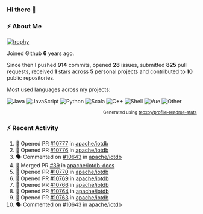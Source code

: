 ### Hi there 👋

### :zap: About Me

[![trophy](https://github-profile-trophy.vercel.app/?username=HTHou&theme=onedark)](https://github.com/ryo-ma/github-profile-trophy)
   
Joined Github **6** years ago.

Since then I pushed **914** commits, opened **28** issues, submitted **825** pull requests, received **1** stars across **5** personal projects and contributed to **10** public repositories.

Most used languages across my projects:

![Java](https://img.shields.io/static/v1?style=flat-square&label=%E2%A0%80&color=555&labelColor=%23b07219&message=Java%EF%B8%B194.4%25)
![JavaScript](https://img.shields.io/static/v1?style=flat-square&label=%E2%A0%80&color=555&labelColor=%23f1e05a&message=JavaScript%EF%B8%B11.4%25)
![Python](https://img.shields.io/static/v1?style=flat-square&label=%E2%A0%80&color=555&labelColor=%233572A5&message=Python%EF%B8%B10.7%25)
![Scala](https://img.shields.io/static/v1?style=flat-square&label=%E2%A0%80&color=555&labelColor=%23c22d40&message=Scala%EF%B8%B10.6%25)
![C++](https://img.shields.io/static/v1?style=flat-square&label=%E2%A0%80&color=555&labelColor=%23f34b7d&message=C%2B%2B%EF%B8%B10.6%25)
![Shell](https://img.shields.io/static/v1?style=flat-square&label=%E2%A0%80&color=555&labelColor=%2389e051&message=Shell%EF%B8%B10.4%25)
![Vue](https://img.shields.io/static/v1?style=flat-square&label=%E2%A0%80&color=555&labelColor=%2341b883&message=Vue%EF%B8%B10.3%25)
![Other](https://img.shields.io/static/v1?style=flat-square&label=%E2%A0%80&color=555&labelColor=%23ededed&message=Other%EF%B8%B11.2%25)

<p align="right"><sub>Generated using <a href="https://github.com/marketplace/actions/profile-readme-stats">teoxoy/profile-readme-stats</a></sub></p>


<!--![](https://github.com/HTHou/HTHou/blob/output/github-contribution-grid-snake.svg)-->

<!--![Haonan Hou's github stats](https://github-readme-stats.vercel.app/api?username=HTHou&count_private=true&show_icons=true&theme=onedark)-->

<!--![Haonan Hou's wakatime stats](https://github-readme-stats.vercel.app/api/wakatime?username=HTHou&layout=compact&theme=onedark)-->

<!--![Top Langs](https://github-readme-stats.vercel.app/api/top-langs/?username=HTHou&theme=onedark&layout=compact)-->

### :zap: Recent Activity
<!--START_SECTION:activity-->
1. 💪 Opened PR [#10777](https://github.com/apache/iotdb/pull/10777) in [apache/iotdb](https://github.com/apache/iotdb)
2. 💪 Opened PR [#10776](https://github.com/apache/iotdb/pull/10776) in [apache/iotdb](https://github.com/apache/iotdb)
3. 🗣 Commented on [#10643](https://github.com/apache/iotdb/issues/10643#issuecomment-1664854823) in [apache/iotdb](https://github.com/apache/iotdb)
4. 🎉 Merged PR [#39](https://github.com/apache/iotdb-docs/pull/39) in [apache/iotdb-docs](https://github.com/apache/iotdb-docs)
5. 💪 Opened PR [#10770](https://github.com/apache/iotdb/pull/10770) in [apache/iotdb](https://github.com/apache/iotdb)
6. 💪 Opened PR [#10769](https://github.com/apache/iotdb/pull/10769) in [apache/iotdb](https://github.com/apache/iotdb)
7. 💪 Opened PR [#10766](https://github.com/apache/iotdb/pull/10766) in [apache/iotdb](https://github.com/apache/iotdb)
8. 💪 Opened PR [#10764](https://github.com/apache/iotdb/pull/10764) in [apache/iotdb](https://github.com/apache/iotdb)
9. 💪 Opened PR [#10763](https://github.com/apache/iotdb/pull/10763) in [apache/iotdb](https://github.com/apache/iotdb)
10. 🗣 Commented on [#10643](https://github.com/apache/iotdb/issues/10643#issuecomment-1663189835) in [apache/iotdb](https://github.com/apache/iotdb)
<!--END_SECTION:activity-->

<!--
**HTHou/HTHou** is a ✨ _special_ ✨ repository because its `README.md` (this file) appears on your GitHub profile.

Here are some ideas to get you started:

- 🔭 I’m currently working on ...
- 🌱 I’m currently learning ...
- 👯 I’m looking to collaborate on ...
- 🤔 I’m looking for help with ...
- 💬 Ask me about ...
- 📫 How to reach me: ...
- 😄 Pronouns: ...
- ⚡ Fun fact: ...
-->
